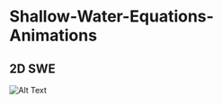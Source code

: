 # Shallow-Water-Equations-Animations

## 2D SWE
![Alt Text](https://github.com/MelissaJessen/Shallow-Water-Equations-Animations/blob/main/toro2D_FVM_16012025_N%3D64_t%3D15.gif)


